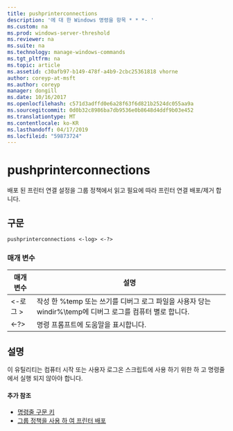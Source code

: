 ```yaml
---
title: pushprinterconnections
description: '에 대 한 Windows 명령을 항목 * * *- '
ms.custom: na
ms.prod: windows-server-threshold
ms.reviewer: na
ms.suite: na
ms.technology: manage-windows-commands
ms.tgt_pltfrm: na
ms.topic: article
ms.assetid: c30afb97-b149-478f-a4b9-2cbc25361818 vhorne
author: coreyp-at-msft
ms.author: coreyp
manager: dongill
ms.date: 10/16/2017
ms.openlocfilehash: c571d3adffd0e6a28f63f6d821b2524dc055aa9a
ms.sourcegitcommit: 0d0b32c8986ba7db9536e0b8648d4ddf9b03e452
ms.translationtype: MT
ms.contentlocale: ko-KR
ms.lasthandoff: 04/17/2019
ms.locfileid: "59873724"
---
```

# <a name="pushprinterconnections"></a>pushprinterconnections



배포 된 프린터 연결 설정을 그룹 정책에서 읽고 필요에 따라 프린터 연결 배포/제거 합니다.

## <a name="syntax"></a>구문

```
pushprinterconnections <-log> <-?>
```

### <a name="parameters"></a>매개 변수

|매개 변수|설명|
|---------|-----------|
|<-로그 >|작성 한 %temp 또는 쓰기를 디버그 로그 파일을 사용자 당는 windir%\temp에 디버그 로그를 컴퓨터 별로 합니다.|
|<-?>|명령 프롬프트에 도움말을 표시합니다.|

## <a name="remarks"></a>설명

이 유틸리티는 컴퓨터 시작 또는 사용자 로그온 스크립트에 사용 하기 위한 하 고 명령줄에서 실행 되지 않아야 합니다.

#### <a name="additional-references"></a>추가 참조

-   [명령줄 구문 키](command-line-syntax-key.md)
-   [그룹 정책을 사용 하 여 프린터 배포](https://go.microsoft.com/fwlink/?LinkId=230627)